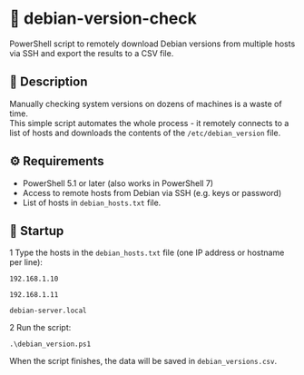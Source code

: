 # 🐧 debian-version-check

PowerShell script to remotely download Debian versions from multiple hosts via SSH and export the results to a CSV file.

## 📌 Description

Manually checking system versions on dozens of machines is a waste of time.  
This simple script automates the whole process - it remotely connects to a list of hosts and downloads the contents of the `/etc/debian_version` file.

## ⚙️ Requirements

- PowerShell 5.1 or later (also works in PowerShell 7)
- Access to remote hosts from Debian via SSH (e.g. keys or password)
- List of hosts in `debian_hosts.txt` file.


## 🚀 Startup

1 Type the hosts in the `debian_hosts.txt` file (one IP address or hostname per line):

`192.168.1.10`

`192.168.1.11`

`debian-server.local`

2 Run the script:

`.\debian_version.ps1`

When the script finishes, the data will be saved in `debian_versions.csv`.

